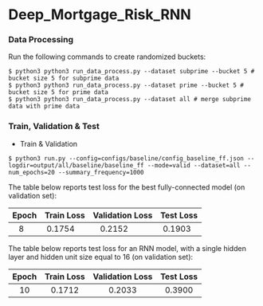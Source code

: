 # Deep_Mortgage_Risk_RNN

### Data Processing
Run the following commands to create randomized buckets: 
```
$ python3 python3 run_data_process.py --dataset subprime --bucket 5 # bucket size 5 for subprime data
$ python3 python3 run_data_process.py --dataset prime --bucket 5 # bucket size 5 for prime data
$ python3 python3 run_data_process.py --dataset all # merge subprime data with prime data
```

### Train, Validation & Test
- Train & Validation
```
$ python3 run.py --config=configs/baseline/config_baseline_ff.json --logdir=output/all/baseline/baseline_ff --mode=valid --dataset=all --num_epochs=20 --summary_frequency=1000
```

The table below reports test loss for the best fully-connected model (on validation set):

| Epoch | Train Loss | Validation Loss | Test Loss |
|:-----:|:----------:|:---------------:|:---------:|
| 8     | 0.1754     | 0.2152          | 0.1903    |

The table below reports test loss for an RNN model, with a single hidden layer and hidden unit size equal to 16 (on validation set):

| Epoch | Train Loss | Validation Loss | Test Loss |
|:-----:|:----------:|:---------------:|:---------:|
| 10    | 0.1712     | 0.2033          | 0.3900    |
